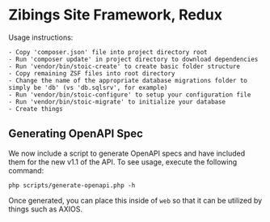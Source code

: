 # Zibings Site Framework, Redux
Usage instructions:

```
- Copy 'composer.json' file into project directory root
- Run 'composer update' in project directory to download dependencies
- Run 'vendor/bin/stoic-create' to create basic folder structure
- Copy remaining ZSF files into root directory
- Change the name of the appropriate database migrations folder to simply be 'db' (vs 'db.sqlsrv', for example)
- Run 'vendor/bin/stoic-configure' to setup your configuration file
- Run 'vendor/bin/stoic-migrate' to initialize your database
- Create things
```

## Generating OpenAPI Spec
We now include a script to generate OpenAPI specs and have included them for the new v1.1 of the API.  To see usage, execute the following command:

```
php scripts/generate-openapi.php -h
```

Once generated, you can place this inside of `web` so that it can be utilized by things such as AXIOS.

